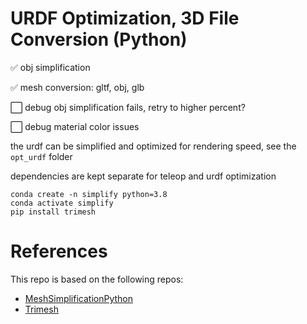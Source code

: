 # URDF Optimization, 3D File Conversion (Python)

✅ obj simplification

✅ mesh conversion: gltf, obj, glb

⬜️ debug obj simplification fails, retry to higher percent?

⬜️ debug material color issues


the urdf can be simplified and optimized for rendering speed, see the `opt_urdf` folder

dependencies are kept separate for teleop and urdf optimization

```
conda create -n simplify python=3.8
conda activate simplify
pip install trimesh
```

# References

This repo is based on the following repos:

- [MeshSimplificationPython](https://github.com/AntonotnaWang/Mesh_simplification_python)
- [Trimesh](https://github.com/mikedh/trimesh/tree/main)